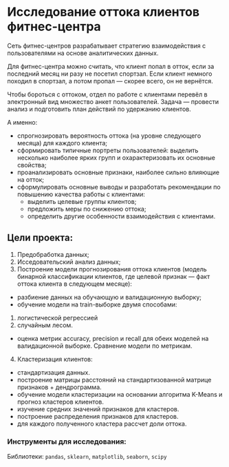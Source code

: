 # Исследование оттока клиентов фитнес-центра

Сеть фитнес-центров разрабатывает стратегию взаимодействия с пользователями на основе аналитических данных.

Для фитнес-центра можно считать, что клиент попал в отток, если за последний месяц ни разу не посетил спортзал. Если клиент немного походил в спортзал, а потом пропал — скорее всего, он не вернётся.

Чтобы бороться с оттоком, отдел по работе с клиентами перевёл в электронный вид множество анкет пользователей. Задача — провести анализ и подготовить план действий по удержанию клиентов.

А именно:

- спрогнозировать вероятность оттока (на уровне следующего месяца) для каждого клиента;
- сформировать типичные портреты пользователей: выделить несколько наиболее ярких групп и охарактеризовать их основные свойства;
- проанализировать основные признаки, наиболее сильно влияющие на отток;
- сформулировать основные выводы и разработать рекомендации по повышению качества работы с клиентами:
  - выделить целевые группы клиентов;
  - предложить меры по снижению оттока;
  - определить другие особенности взаимодействия с клиентами.

## Цели проекта:

1. Предобработка данных;
2. Исседовательский анализ данных;
3. Построение модели прогнозирования оттока клиентов (модель бинарной классификации клиентов, где целевой признак — факт оттока клиента в следующем месяце):
  - разбиение данных на обучающую и валидационную выборку;
  - обучение модели на train-выборке двумя способами:
   1. логистической регрессией
   2. случайным лесом.
  - оценка метрик accuracy, precision и recall для обеих моделей на валидационной выборке. Сравнение модели по метрикам. 
4. Кластеризация клиентов:
- стандартизация данных.
- построение матрицы расстояний на стандартизованной матрице признаков + дендрограмма.
- обучение модели кластеризации на основании алгоритма K-Means и прогноз кластеров клиентов.
- изучение средних значений признаков для кластеров.
- построение распределения признаков для кластеров.
- для каждого полученного кластера рассчет доли оттока.

### Инструменты для исследования:

Библиотеки: `pandas`, `sklearn`, `matplotlib`, `seaborn`, `scipy`
